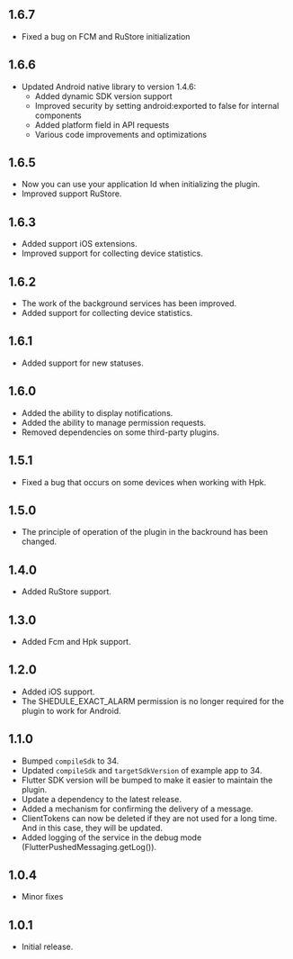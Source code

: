 ## 1.6.7
* Fixed a bug on FCM and RuStore initialization

## 1.6.6

* Updated Android native library to version 1.4.6:
  * Added dynamic SDK version support
  * Improved security by setting android:exported to false for internal components
  * Added platform field in API requests
  * Various code improvements and optimizations

## 1.6.5

* Now you can use your application Id when initializing the plugin.
* Improved support RuStore.

## 1.6.3

* Added support iOS extensions.
* Improved support for collecting device statistics.

## 1.6.2

* The work of the background services has been improved.
* Added support for collecting device statistics.

## 1.6.1

* Added support for new statuses.

## 1.6.0

* Added the ability to display notifications.
* Added the ability to manage permission requests.
* Removed dependencies on some third-party plugins.

## 1.5.1

* Fixed a bug that occurs on some devices when working with Hpk.

## 1.5.0

* The principle of operation of the plugin in the backround has been changed.

## 1.4.0

* Added RuStore support.

## 1.3.0

* Added Fcm and Hpk support.


## 1.2.0

* Added iOS support.
* The SHEDULE_EXACT_ALARM permission is no longer required for the plugin to work for Android.

## 1.1.0

* Bumped `compileSdk` to 34.
* Updated `compileSdk` and `targetSdkVersion` of example app to 34.
* Flutter SDK version will be bumped to make it easier to maintain the plugin.
* Update a dependency to the latest release.
* Added a mechanism for confirming the delivery of a message.
* ClientTokens can now be deleted if they are not used for a long time. And in this case, they will be updated.
* Added logging of the service in the debug mode (FlutterPushedMessaging.getLog()).

## 1.0.4

* Minor fixes

## 1.0.1

* Initial release.
